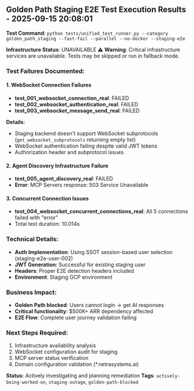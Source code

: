 ## Golden Path Staging E2E Test Execution Results - 2025-09-15 20:08:01

**Test Command**: `python tests/unified_test_runner.py --category golden_path_staging --fast-fail --parallel --no-docker --staging-e2e`

**Infrastructure Status**: UNAVAILABLE ⚠️
**Warning**: Critical infrastructure services are unavailable. Tests may be skipped or run in fallback mode.

### Test Failures Documented:

#### 1. WebSocket Connection Failures
- **test_001_websocket_connection_real**: FAILED
- **test_002_websocket_authentication_real**: FAILED
- **test_003_websocket_message_send_real**: FAILED

**Details**:
- Staging backend doesn't support WebSocket subprotocols (`get_websocket_subprotocols` returning empty list)
- WebSocket authentication failing despite valid JWT tokens
- Authorization header and subprotocol issues

#### 2. Agent Discovery Infrastructure Failure
- **test_005_agent_discovery_real**: FAILED
- **Error**: MCP Servers response: 503 Service Unavailable

#### 3. Concurrent Connection Issues
- **test_004_websocket_concurrent_connections_real**: All 5 connections failed with "error"
- Total test duration: 10.014s

### Technical Details:
- **Auth Implementation**: Using SSOT session-based user selection (staging-e2e-user-002)
- **JWT Generation**: Successful for existing staging user
- **Headers**: Proper E2E detection headers included
- **Environment**: Staging GCP environment

### Business Impact:
- **Golden Path blocked**: Users cannot login → get AI responses
- **Critical functionality**: $500K+ ARR dependency affected
- **E2E Flow**: Complete user journey validation failing

### Next Steps Required:
1. Infrastructure availability analysis
2. WebSocket configuration audit for staging
3. MCP server status verification
4. Domain configuration validation (*.netrasystems.ai)

**Status**: Actively investigating and planning remediation
**Tags**: `actively-being-worked-on`, `staging-outage`, `golden-path-blocked`